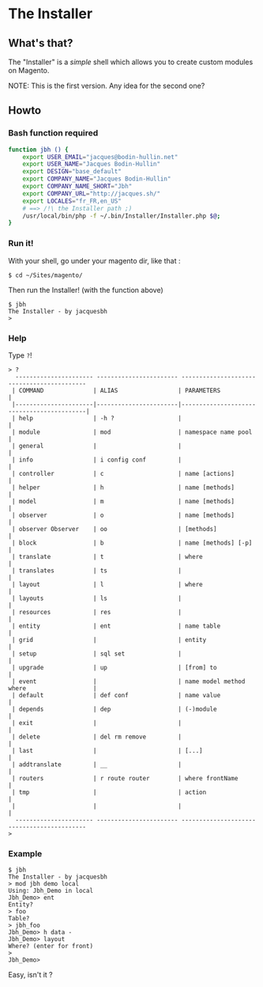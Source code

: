 # The Installer

## What's that?

The "Installer" is a *simple* shell which allows you to create custom modules on Magento.

NOTE: This is the first version. Any idea for the second one?

## Howto

### Bash function required

```sh
function jbh () {
    export USER_EMAIL="jacques@bodin-hullin.net"
    export USER_NAME="Jacques Bodin-Hullin"
    export DESIGN="base_default"
    export COMPANY_NAME="Jacques Bodin-Hullin"
    export COMPANY_NAME_SHORT="Jbh"
    export COMPANY_URL="http://jacques.sh/"
    export LOCALES="fr_FR,en_US"
    # ==> /!\ the Installer path ;)
    /usr/local/bin/php -f ~/.bin/Installer/Installer.php $@;
}
```

### Run it!

With your shell, go under your magento dir, like that :

    $ cd ~/Sites/magento/

Then run the Installer! (with the function above)

    $ jbh
    The Installer - by jacquesbh
    > 

### Help

Type `?`!

    > ?
      ---------------------- ----------------------- -------------------------------------------
     | COMMAND              | ALIAS                 | PARAMETERS                                |
     |----------------------|-----------------------|-------------------------------------------|
     | help                 | -h ?                  |                                           |
     | module               | mod                   | namespace name pool                       |
     | general              |                       |                                           |
     | info                 | i config conf         |                                           |
     | controller           | c                     | name [actions]                            |
     | helper               | h                     | name [methods]                            |
     | model                | m                     | name [methods]                            |
     | observer             | o                     | name [methods]                            |
     | observer Observer    | oo                    | [methods]                                 |
     | block                | b                     | name [methods] [-p]                       |
     | translate            | t                     | where                                     |
     | translates           | ts                    |                                           |
     | layout               | l                     | where                                     |
     | layouts              | ls                    |                                           |
     | resources            | res                   |                                           |
     | entity               | ent                   | name table                                |
     | grid                 |                       | entity                                    |
     | setup                | sql set               |                                           |
     | upgrade              | up                    | [from] to                                 |
     | event                |                       | name model method where                   |
     | default              | def conf              | name value                                |
     | depends              | dep                   | (-)module                                 |
     | exit                 |                       |                                           |
     | delete               | del rm remove         |                                           |
     | last                 |                       | [...]                                     |
     | addtranslate         | __                    |                                           |
     | routers              | r route router        | where frontName                           |
     | tmp                  |                       | action                                    |
     |                      |                       |                                           |
      ---------------------- ----------------------- -------------------------------------------
    > 

### Example

    $ jbh
    The Installer - by jacquesbh
    > mod jbh demo local
    Using: Jbh_Demo in local
    Jbh_Demo> ent
    Entity?
    > foo
    Table?
    > jbh_foo
    Jbh_Demo> h data -
    Jbh_Demo> layout
    Where? (enter for front)
    > 
    Jbh_Demo>

Easy, isn't it ?
